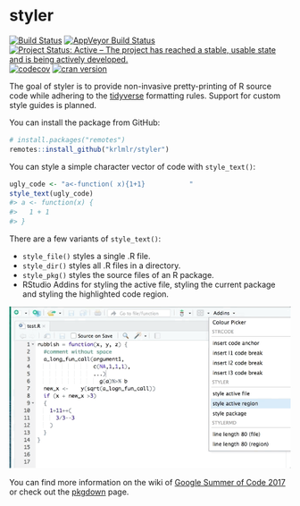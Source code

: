 
<!-- README.md is generated from README.Rmd. Please edit that file -->
styler
======

[![Build Status](https://travis-ci.org/r-lib/styler.svg?branch=master)](https://travis-ci.org/r-lib/styler) [![AppVeyor Build Status](https://ci.appveyor.com/api/projects/status/github/r-lib/styler?branch=master&svg=true)](https://ci.appveyor.com/project/r-lib/styler) [![Project Status: Active – The project has reached a stable, usable state and is being actively developed.](http://www.repostatus.org/badges/latest/active.svg)](http://www.repostatus.org/#active) [![codecov](https://codecov.io/gh/r-lib/styler/branch/master/graph/badge.svg)](https://codecov.io/gh/r-lib/styler) [![cran version](http://www.r-pkg.org/badges/version/styler)](http://cran.rstudio.com/web/packages/styler)

The goal of styler is to provide non-invasive pretty-printing of R source code while adhering to the [tidyverse](https://github.com/tidyverse/style) formatting rules. Support for custom style guides is planned.

You can install the package from GitHub:

``` r
# install.packages("remotes")
remotes::install_github("krlmlr/styler")
```

You can style a simple character vector of code with `style_text()`:

``` r
ugly_code <- "a<-function( x){1+1}           "
style_text(ugly_code)
#> a <- function(x) {
#>   1 + 1
#> }
```

There are a few variants of `style_text()`:

-   `style_file()` styles a single .R file.
-   `style_dir()` styles all .R files in a directory.
-   `style_pkg()` styles the source files of an R package.
-   RStudio Addins for styling the active file, styling the current package and styling the highlighted code region.

<img src="https://raw.githubusercontent.com/lorenzwalthert/some_raw_data/master/styler_0.1.gif" width="650px" />

You can find more information on the wiki of [Google Summer of Code 2017](https://github.com/rstats-gsoc/gsoc2017/wiki/Noninvasive-source-code-formatting) or check out the [pkgdown](https://r-lib.github.io/styler/) page.
